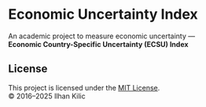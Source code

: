 # Economic Uncertainty Index

An academic project to measure economic uncertainty —  
**Economic Country-Specific Uncertainty (ECSU) Index**

## License

This project is licensed under the [MIT License](LICENSE).  
© 2016–2025 Ilhan Kilic
